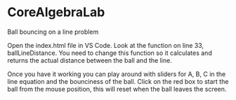 # CoreAlgebraLab
Ball bouncing on a line problem

Open the index.html file in VS Code.  Look at the function on line 33, ballLineDistance.
You need to change this function so it calculates and returns the actual distance between the ball and the line.

Once you have it working you can play around with sliders for A, B, C in the line equation and the bounciness of the ball.
Click on the red box to start the ball from the mouse position, this will reset when the ball leaves the screen.
